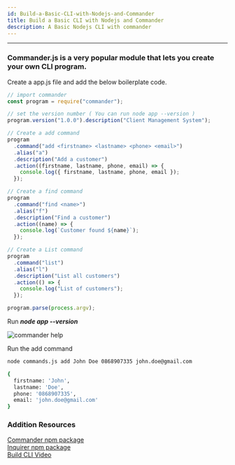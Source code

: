 ```yaml
---
id: Build-a-Basic-CLI-with-Nodejs-and-Commander
title: Build a Basic CLI with Nodejs and Commander
description: A Basic Nodejs CLI with commander
---
```


---

### Commander.js is a very popular module that lets you create your own CLI program.

Create a app.js file and add the below boilerplate code.

```javascript
// import commander
const program = require("commander");

// set the version number ( You can run node app --version )
program.version("1.0.0").description("Client Management System");

// Create a add command
program
  .command("add <firstname> <lastname> <phone> <email>")
  .alias("a")
  .description("Add a customer")
  .action((firstname, lastname, phone, email) => {
    console.log({ firstname, lastname, phone, email });
  });

// Create a find command
program
  .command("find <name>")
  .alias("f")
  .description("Find a customer")
  .action((name) => {
    console.log(`Customer found ${name}`);
  });

// Create a List command
program
  .command("list")
  .alias("l")
  .description("List all customers")
  .action(() => {
    console.log("List of customers");
  });

program.parse(process.argv);
```

Run **_node app --version_**

![commander help](/img/docimages/Nodejs/Commanderjs.jpg)

Run the add command

```bash
node commands.js add John Doe 0868907335 john.doe@gmail.com

{
  firstname: 'John',
  lastname: 'Doe',
  phone: '0868907335',
  email: 'john.doe@gmail.com'
}

```

### Addition Resources

[Commander npm package](https://www.npmjs.com/package/commander "Commander")  
[Inquirer npm package](https://www.npmjs.com/package/inquirer "inquirer")  
[Build CLI Video](https://www.youtube.com/watch?v=v2GKt39-LPA&t=2246s "Build CLI Video")
